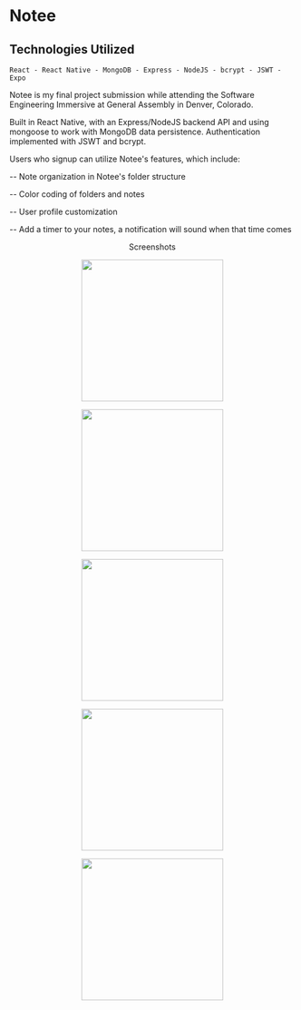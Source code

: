 # Notee
## Technologies Utilized
    React - React Native - MongoDB - Express - NodeJS - bcrypt - JSWT - Expo

Notee is my final project submission while attending the Software Engineering Immersive at General Assembly in Denver, Colorado. 

Built in React Native, with an Express/NodeJS backend API and using mongoose to work with MongoDB data persistence. Authentication implemented with JSWT and bcrypt. 

Users who signup can utilize Notee's features, which include:

-- Note organization in Notee's folder structure

-- Color coding of folders and notes

-- User profile customization

-- Add a timer to your notes, a notification will sound when that time comes
<p align="center">
Screenshots
</p>
<p align="center"><img src="https://i.imgur.com/3HQ9ooB.png" width="250" align="center"></p>
<p align="center"><img src="https://i.imgur.com/mLmZL1Q.png" width="250" align="center"></p>
<p align="center"><img src="https://i.imgur.com/LdklBzU.png" width="250" align="center"></p>
<p align="center"><img src="https://i.imgur.com/mLUtX9B.jpg" width="250" align="center"></p>
<p align="center"><img src="https://i.imgur.com/EJMg87B.png" width="250" align="center"></p>
